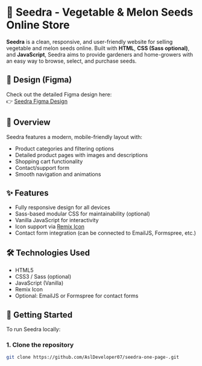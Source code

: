 # 🌱 Seedra - Vegetable & Melon Seeds Online Store

**Seedra** is a clean, responsive, and user-friendly website for selling vegetable and melon seeds online. Built with **HTML**, **CSS (Sass optional)**, and **JavaScript**, Seedra aims to provide gardeners and home-growers with an easy way to browse, select, and purchase seeds.

## 🎨 Design (Figma)

Check out the detailed Figma design here:  
👉 [Seedra Figma Design](https://www.figma.com/design/tnGlAMrUBkC1oyPU2laxtY/Seedra--Copy-?node-id=0-1&p=f&t=mMCHY050P7HiGw2g-0)


## 📄 Overview

Seedra features a modern, mobile-friendly layout with:  
- Product categories and filtering options  
- Detailed product pages with images and descriptions  
- Shopping cart functionality  
- Contact/support form  
- Smooth navigation and animations

## ✨ Features

- Fully responsive design for all devices  
- Sass-based modular CSS for maintainability (optional)  
- Vanilla JavaScript for interactivity  
- Icon support via [Remix Icon](https://remixicon.com/)  
- Contact form integration (can be connected to EmailJS, Formspree, etc.)

## 🛠 Technologies Used

- HTML5  
- CSS3 / Sass (optional)  
- JavaScript (Vanilla)  
- Remix Icon  
- Optional: EmailJS or Formspree for contact forms

## 🚀 Getting Started

To run Seedra locally:

### 1. Clone the repository

```bash
git clone https://github.com/AslDeveloper07/seedra-one-page-.git
